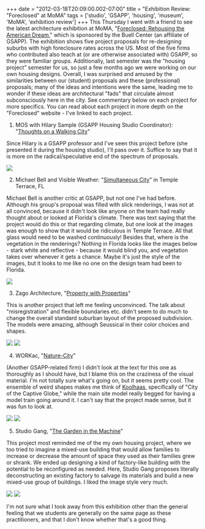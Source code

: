 +++
date = "2012-03-18T20:09:00.002-07:00"
title = "Exhibition Review: \"Foreclosed\" at MoMA"
tags = ['studio', 'GSAPP', 'housing', 'museum', 'MoMA', 'exhibition review']
+++
This Thursday I went with a friend to see the latest architecture exhibition at MoMA, "[Foreclosed: Rehousing the American Dream](http://www.moma.org/interactives/exhibitions/2012/foreclosed/)," which is sponsored by the Buell Center (an affiliate of GSAPP).  The exhibition shows five project proposals for re-designing suburbs with high foreclosure rates across the US.  Most of the five firms who contributed also teach at (or are otherwise associated with) GSAPP, so they were familiar groups.  Additionally, last semester was the "housing project" semester for us, so just a few months ago we were working on our own housing designs.   Overall, I was surprised and amused by the similarities between our (student) proposals and these (professional) proposals; many of the ideas and intentions were the same, leading me to wonder if these ideas are architectural "fads" that circulate almost subconsciously here in the city.  See commentary below on each project for more specifics.  You can read about each project in more depth on the "Foreclosed" website - I've linked to each project.

1. MOS with Hilary Sample (GSAPP Housing Studio Coordinator): "[Thoughts on a Walking City](http://www.moma.org/interactives/exhibitions/2012/foreclosed/oranges)"

Since Hilary is a GSAPP professor and I've seen this project before (she presented it during the housing studio), I'll pass over it.  Suffice to say that it is more on the radical/speculative end of the spectrum of proposals.

<img src="http://4.bp.blogspot.com/-KbftztJ8jh4/T2VAG4x8EwI/AAAAAAAAAbc/YRC5P06mQBg/s1600/IMG_5363.jpg"/>

2.  Michael Bell and Visible Weather: "[Simultaneous City](http://www.moma.org/interactives/exhibitions/2012/foreclosed/temple_terrace)" in Temple Terrace, FL

Michael Bell is another critic at GSAPP, but not one I've had before.  Although his group's proposal was filled with slick renderings, I was not at all convinced, because it didn't look like anyone on the team had really thought about or looked at Florida's climate.  There was text saying that the project would do this or that regarding climate, but one look at the images was enough to show that it would be ridiculous in Temple Terrace.  All that glass would need to be washed continuously!  Besides that, where is the vegetation in the renderings?  Nothing in Florida looks like the images below - stark white and reflective - because it would blind you, and vegetation takes over whenever it gets a chance.  Maybe it's just the style of the images, but it looks to me like no one on the design team had been to Florida.

<img src="http://4.bp.blogspot.com/-eJLbVSXXQ3E/T2VAH7Ke1DI/AAAAAAAAAbk/FdxljNgWcBk/s1600/IMG_5368.jpg"/>

3.  Zago Architecture, "[Property with Properties](http://www.moma.org/interactives/exhibitions/2012/foreclosed/rialto)"

This is another project that left me feeling unconvinced.   The talk about "misregistration" and flexible boundaries etc. didn't seem to do much to change the overall standard suburban layout of the proposed subdivision.  The models were amazing, although Seussical in their color choices and shapes.

<img src="http://1.bp.blogspot.com/-vFjXUpVstkI/T2VAIYsyD9I/AAAAAAAAAbs/cSUYIBWZCPc/s1600/IMG_5369.jpg"/>

<img src="http://2.bp.blogspot.com/-oMgd08VhW3A/T2VAI6Ug1lI/AAAAAAAAAb0/5DoNddI0eCk/s1600/IMG_5373.jpg"/>

4.   WORKac, "[Nature-City](http://www.moma.org/interactives/exhibitions/2012/foreclosed/keizer)"

(Another GSAPP-related firm)  I didn't look at the text for this one as thoroughly as I should have, but I blame this on the craziness of the visual material.  I'm not totally sure what's going on, but it seems pretty cool.  The ensemble of weird shapes makes me think of [Koolhaas](http://www.arch.mcgill.ca/prof/mellin/arch671/winter2001/inazar/drm/bibliograph/koolhaas/CAPTIVE-GLOBE-DWG.jpg), specifically of "City of the Captive Globe," while the main site model really begged for having a model train going around it.  I can't say that the project made sense, but it was fun to look at.

<img src="http://3.bp.blogspot.com/-kN0rlCfZ6jg/T2VAJY4Rp5I/AAAAAAAAAb8/XW0ITKFTZA4/s1600/IMG_5374.jpg"/>

<img src="http://3.bp.blogspot.com/-XbztlRFhB9k/T2VAJo3l4JI/AAAAAAAAAcE/RiTEhN5GlLA/s1600/IMG_5380.jpg"/>

5.  Studio Gang, "[The Garden in the Machine](http://www.moma.org/interactives/exhibitions/2012/foreclosed/cicero)"

This project most reminded me of the my own housing project, where we too tried to imagine a mixed-use building that would allow families to increase or decrease the amount of space they used as their families grew or shrank.  We ended up designing a kind of factory-like building with the potential to be reconfigured as needed.  Here, Studio Gang proposes literally deconstructing an existing factory to salvage its materials and build a new mixed-use group of buildings.  I liked the image style very much. 

<img src="http://1.bp.blogspot.com/-6LEicSB0TH8/T2VAKjtDINI/AAAAAAAAAcU/wvllJxGMtL4/s1600/IMG_5384.jpg"/>

<img src="http://4.bp.blogspot.com/-7JwAAJ8mfzs/T2VAKLd6yxI/AAAAAAAAAcM/O48XNJ8-iMA/s1600/IMG_5382.jpg"/>

I'm not sure what I took away from this exhibition other than the general feeling that we students are generally on the same page as these practitioners, and that I don't know whether that's a good thing.
